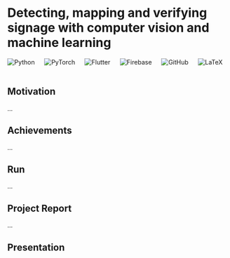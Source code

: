 # Detecting, mapping and verifying signage with computer vision and machine learning

![Python](https://img.shields.io/badge/python-3670A0?style=for-the-badge&logo=python&logoColor=ffdd54) &emsp;
![PyTorch](https://img.shields.io/badge/PyTorch-%23EE4C2C.svg?style=for-the-badge&logo=PyTorch&logoColor=white) &emsp;
![Flutter](https://img.shields.io/badge/Flutter-02569B?style=for-the-badge&logo=flutter&logoColor=white) &emsp;
![Firebase](https://img.shields.io/badge/Firebase-039BE5?style=for-the-badge&logo=Firebase&logoColor=white) &emsp;
![GitHub](https://img.shields.io/badge/GitHub-100000?style=for-the-badge&logo=github&logoColor=white) &emsp;
![LaTeX](https://img.shields.io/badge/latex-%23008080.svg?style=for-the-badge&logo=latex&logoColor=white) &emsp;

## Motivation 

...

## Achievements

...

## Run

...

## Project Report

...

## Presentation